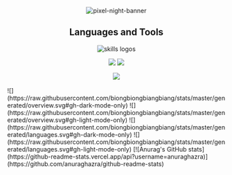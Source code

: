 <p >   
<p align="center">
    <img src="https://github.com/Kamasah-Dickson/Kamasah-Dickson/assets/86136379/f0ea5680-1c02-4cd6-b3e8-ec06e282ea5f"
        alt="pixel-night-banner ">
</p> 
<h2 align="center">Languages and Tools</h2>
<p align="center">
    <img src="https://skillicons.dev/icons?i=git,github,express,cypress,redux,vite,html,css,sass,tailwind,nodejs,js,ts,react,solidity,nextjs,firebase,mongodb,figma,prisma&perline=10"
        alt="skills logos" />
</p>



<p align="center">
    <img src="http://github-readme-streak-stats.herokuapp.com?user=biongbiongbiangbiang&theme=tokyonight&hide_border=true" />
    <img
        src="https://github-profile-summary-cards.vercel.app/api/cards/most-commit-language?username=biongbiongbiangbiang&theme=tokyonight" />
</p>

<p align="center">
    <img src="https://github.com/biongbiongbiangbiang/biongbiongbiangbiang/blob/output/github-contribution-grid-snake-dark.svg" />
</p>
</p>
![](https://raw.githubusercontent.com/biongbiongbiangbiang/stats/master/generated/overview.svg#gh-dark-mode-only)
![](https://raw.githubusercontent.com/biongbiongbiangbiang/stats/master/generated/overview.svg#gh-light-mode-only)
![](https://raw.githubusercontent.com/biongbiongbiangbiang/stats/master/generated/languages.svg#gh-dark-mode-only)
![](https://raw.githubusercontent.com/biongbiongbiangbiang/stats/master/generated/languages.svg#gh-light-mode-only)
[![Anurag's GitHub stats](https://github-readme-stats.vercel.app/api?username=anuraghazra)](https://github.com/anuraghazra/github-readme-stats)

